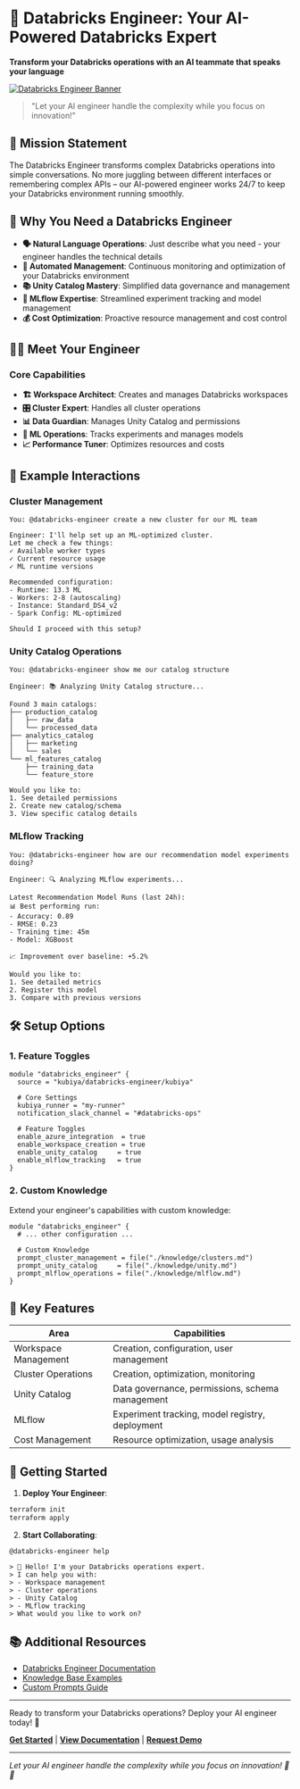 # 🚀 Databricks Engineer: Your AI-Powered Databricks Expert

**Transform your Databricks operations with an AI teammate that speaks your language**

[![Databricks Engineer Banner](https://github.com/user-attachments/assets/02d35010-a05a-4b36-b912-2417aba6575d)](https://kubiya-public-20221113173935726800000003.s3.us-east-1.amazonaws.com/Duo+New+Colors.png)

> "Let your AI engineer handle the complexity while you focus on innovation!"

## 🎯 Mission Statement

The Databricks Engineer transforms complex Databricks operations into simple conversations. No more juggling between different interfaces or remembering complex APIs – our AI-powered engineer works 24/7 to keep your Databricks environment running smoothly.

## 🌟 Why You Need a Databricks Engineer

- **🗣️ Natural Language Operations**: Just describe what you need - your engineer handles the technical details
- **🤖 Automated Management**: Continuous monitoring and optimization of your Databricks environment
- **📚 Unity Catalog Mastery**: Simplified data governance and management
- **🔬 MLflow Expertise**: Streamlined experiment tracking and model management
- **💰 Cost Optimization**: Proactive resource management and cost control

## 👨‍💻 Meet Your Engineer

### Core Capabilities
- **🏗️ Workspace Architect**: Creates and manages Databricks workspaces
- **🎛️ Cluster Expert**: Handles all cluster operations
- **📊 Data Guardian**: Manages Unity Catalog and permissions
- **🔬 ML Operations**: Tracks experiments and manages models
- **📈 Performance Tuner**: Optimizes resources and costs

## 💬 Example Interactions

### Cluster Management
```plaintext
You: @databricks-engineer create a new cluster for our ML team

Engineer: I'll help set up an ML-optimized cluster.
Let me check a few things:
✓ Available worker types
✓ Current resource usage
✓ ML runtime versions

Recommended configuration:
- Runtime: 13.3 ML
- Workers: 2-8 (autoscaling)
- Instance: Standard_DS4_v2
- Spark Config: ML-optimized

Should I proceed with this setup?
```

### Unity Catalog Operations
```plaintext
You: @databricks-engineer show me our catalog structure

Engineer: 📚 Analyzing Unity Catalog structure...

Found 3 main catalogs:
├── production_catalog
│   ├── raw_data
│   └── processed_data
├── analytics_catalog
│   ├── marketing
│   └── sales
└── ml_features_catalog
    ├── training_data
    └── feature_store

Would you like to:
1. See detailed permissions
2. Create new catalog/schema
3. View specific catalog details
```

### MLflow Tracking
```plaintext
You: @databricks-engineer how are our recommendation model experiments doing?

Engineer: 🔍 Analyzing MLflow experiments...

Latest Recommendation Model Runs (last 24h):
📊 Best performing run:
- Accuracy: 0.89
- RMSE: 0.23
- Training time: 45m
- Model: XGBoost

📈 Improvement over baseline: +5.2%

Would you like to:
1. See detailed metrics
2. Register this model
3. Compare with previous versions
```

## 🛠️ Setup Options

### 1. Feature Toggles
```hcl
module "databricks_engineer" {
  source = "kubiya/databricks-engineer/kubiya"

  # Core Settings
  kubiya_runner = "my-runner"
  notification_slack_channel = "#databricks-ops"

  # Feature Toggles
  enable_azure_integration  = true
  enable_workspace_creation = true
  enable_unity_catalog     = true
  enable_mlflow_tracking   = true
}
```

### 2. Custom Knowledge
Extend your engineer's capabilities with custom knowledge:
```hcl
module "databricks_engineer" {
  # ... other configuration ...

  # Custom Knowledge
  prompt_cluster_management = file("./knowledge/clusters.md")
  prompt_unity_catalog     = file("./knowledge/unity.md")
  prompt_mlflow_operations = file("./knowledge/mlflow.md")
}
```

## 🎯 Key Features

| Area | Capabilities |
|------|-------------|
| Workspace Management | Creation, configuration, user management |
| Cluster Operations | Creation, optimization, monitoring |
| Unity Catalog | Data governance, permissions, schema management |
| MLflow | Experiment tracking, model registry, deployment |
| Cost Management | Resource optimization, usage analysis |

## 🚀 Getting Started

1. **Deploy Your Engineer**:
```bash
terraform init
terraform apply
```

2. **Start Collaborating**:
```plaintext
@databricks-engineer help

> 👋 Hello! I'm your Databricks operations expert.
> I can help you with:
> - Workspace management
> - Cluster operations
> - Unity Catalog
> - MLflow tracking
> What would you like to work on?
```

## 📚 Additional Resources

- [Databricks Engineer Documentation](https://docs.kubiya.ai/databricks-engineer)
- [Knowledge Base Examples](https://docs.kubiya.ai/databricks-engineer/knowledge)
- [Custom Prompts Guide](https://docs.kubiya.ai/databricks-engineer/prompts)

---

Ready to transform your Databricks operations? Deploy your AI engineer today! 🚀

**[Get Started](#getting-started)** | **[View Documentation](https://docs.kubiya.ai)** | **[Request Demo](https://kubiya.ai)**

---

*Let your AI engineer handle the complexity while you focus on innovation! 🎯✨*
